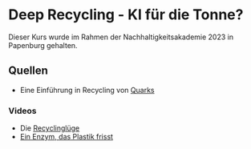 # Deep Recycling - KI für die Tonne?

Dieser Kurs wurde im Rahmen der Nachhaltigkeitsakademie 2023 in Papenburg gehalten.


## Quellen
* Eine Einführung in Recycling von [Quarks](https://www.quarks.de/umwelt/muell/das-solltest-du-ueber-recycling-wissen/)

### Videos
* Die [Recyclinglüge](https://www.ardmediathek.de/video/dokumentation-und-reportage/dokumentarfilm-im-ersten-die-recyclingluege/das-erste/Y3JpZDovL2Rhc2Vyc3RlLmRlL3JlcG9ydGFnZSBfIGRva3VtZW50YXRpb24gaW0gZXJzdGVuL2YwMTFjNmY0LTc1MGUtNDc5Mi1iZDgyLWRkZDM4YTNhMWU4Yw)
* [Ein Enzym, das Plastik frisst](https://www.zdf.de/nachrichten/panorama/muell-recycling-plastik-enzyme-leipzig-100.html) 

